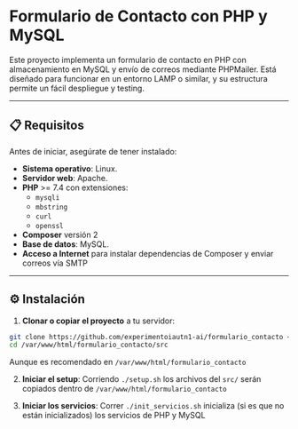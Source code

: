 # Formulario de Contacto con PHP y MySQL

Este proyecto implementa un formulario de contacto en PHP con almacenamiento en MySQL y envío de correos mediante PHPMailer. Está diseñado para funcionar en un entorno LAMP o similar, y su estructura permite un fácil despliegue y testing.

---

## 📋 Requisitos

Antes de iniciar, asegúrate de tener instalado:

- **Sistema operativo**: Linux.
- **Servidor web**: Apache.
- **PHP** >= 7.4 con extensiones:
  - `mysqli`
  - `mbstring`
  - `curl`
  - `openssl`
- **Composer** versión 2
- **Base de datos**: MySQL.  
- **Acceso a Internet** para instalar dependencias de Composer y enviar correos vía SMTP

---

## ⚙️ Instalación

1. **Clonar o copiar el proyecto** a tu servidor:

```bash
git clone https://github.com/experimentoiautn1-ai/formulario_contacto <donde sea>
cd /var/www/html/formulario_contacto/src
```  
  
Aunque es recomendado en `/var/www/html/formulario_contacto`

2. **Iniciar el setup**:
Corriendo `./setup.sh` los archivos del `src/` serán copiados dentro de `/var/www/html/formulario_contacto` 

3. **Iniciar los servicios**:
Correr `./init_servicios.sh` inicializa (si es que no están inicializados) los servicios de PHP y MySQL